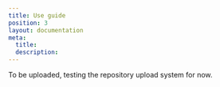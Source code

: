 ```yaml
---
title: Use guide
position: 3
layout: documentation
meta:
  title:
  description:
---
```


To be uploaded, testing the repository upload system for now.
